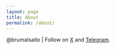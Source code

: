 ```yaml
---
layout: page
title: About
permalink: /about/
---
```

@brumalsaito | Follow on [X](https://x.com/brumalsaito) and [Telegram](https://t.me/brumalphoto).
